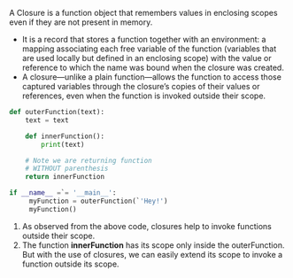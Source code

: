 A Closure is a function object that remembers values in enclosing scopes even if they are not present in memory.    

-   It is a record that stores a function together with an environment: a mapping associating each free variable of the function (variables that are used locally but defined in an enclosing scope) with the value or reference to which the name was bound when the closure was created.
-   A closure—unlike a plain function—allows the function to access those captured variables through the closure’s copies of their values or references, even when the function is invoked outside their scope.

```python
def outerFunction(text):
    text = text

    def innerFunction():
	    print(text)

	# Note we are returning function
	# WITHOUT parenthesis
	return innerFunction 

if __name__ =`= '__main__':
	 myFunction = outerFunction(`'Hey!')
	 myFunction()
 ```
 
 
 1.  As observed from the above code, closures help to invoke functions outside their scope.
2.  The function **innerFunction** has its scope only inside the outerFunction. But with the use of closures, we can easily extend its scope to invoke a function outside its scope.
